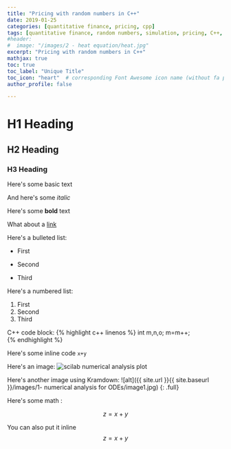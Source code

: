 ```yaml
---
title: "Pricing with random numbers in C++"
date: 2019-01-25
categories: [quantitative finance, pricing, cpp]
tags: [quantitative finance, random numbers, simulation, pricing, C++, cpp]
#header:
#  image: "/images/2 - heat equation/heat.jpg"
excerpt: "Pricing with random numbers in C++"
mathjax: true
toc: true
toc_label: "Unique Title"
toc_icon: "heart"  # corresponding Font Awesome icon name (without fa prefix
author_profile: false

---
```


# H1 Heading

## H2 Heading

### H3 Heading

Here's some basic text

And here's some *italic*

Here's some **bold** text

What about a [link](https://github.com/kboct)

Here's a bulleted list:
* First
+ Second
- Third


Here's a numbered list:
1. First
2. Second
3. Third


C++ code block:
{% highlight c++ linenos %}
int m,n,o;
m=m++;  
{% endhighlight %}


Here's some inline code `x+y`

Here's an image:
<img src="{{ site.url }}{{ site.baseurl }}/images/1- numerical analysis for ODEs/image1.jpg" alt="scilab numerical analysis plot" class="full">


Here's another image using Kramdown:
![alt]({{ site.url }}{{ site.baseurl }}/images/1- numerical analysis for ODEs/image1.jpg)
{: .full}

Here's some math :

$$z=x+y$$

You can also put it inline $$z=x+y$$
